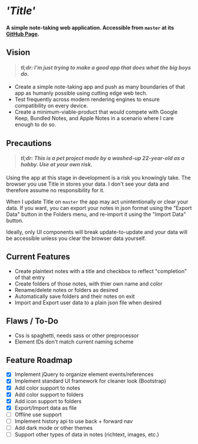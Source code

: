# _'Title'_

#### A simple note-taking web application. Accessible from `master` at its [GitHub Page](https://totalchris.github.io/title).

## Vision

> #### _tl;dr: I'm just trying to make a good app that does what the big boys do._

- Create a simple note-taking app and push as many boundaries of that app as humanly possible using cutting edge web tech. 
- Test frequently across modern rendering engines to ensure compatibility on every device. 
- Create a minimum-viable-product that would compete with Google Keep, Bundled Notes, and Apple Notes in a scenario where I care enough to do so.

## Precautions

> #### _tl;dr: This is a pet project made by a washed-up 22-year-old as a hobby. Use at your own risk._

Using the app at this stage in development is a risk you knowingly take. The browser you use Title in stores your data. I don't see your data and therefore assume no responsibility for it.

When I update Title on `master` the app may act unintentionally or clear your data. If you want, you can export your notes in json format using the "Export Data" button in the Folders menu, and re-import it using the "Import Data" button. 

Ideally, only UI components will break update-to-update and your data will be accessible unless you clear the browser data yourself.

## Current Features

- Create plaintext notes with a title and checkbox to reflect "completion" of that entry
- Create folders of those notes, with thier own name and color
- Rename/delete notes or folders as desired
- Automatically save folders and their notes on exit
- Import and Export user data to a plain json file when desired

## Flaws / To-Do

- Css is spaghetti, needs sass or other preprocessor
- Element IDs don't match current naming scheme

## Feature Roadmap

- [x] Implement jQuery to organize element events/references
- [x] Implement standard UI framework for cleaner look (Bootstrap)
- [x] Add color support to notes
- [x] Add color support to folders
- [x] Add icon support to folders
- [x] Export/Import data as file
- [ ] Offline use support
- [ ] Implement history api to use back + forward nav
- [ ] Add dark mode or other themes
- [ ] Support other types of data in notes (richtext, images, etc.)
